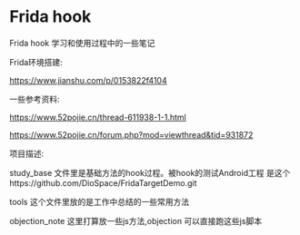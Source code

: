 # Frida hook

 Frida hook 学习和使用过程中的一些笔记

Frida环境搭建:

 https://www.jianshu.com/p/0153822f4104

一些参考资料:

https://www.52pojie.cn/thread-611938-1-1.html

https://www.52pojie.cn/forum.php?mod=viewthread&tid=931872



项目描述:

study_base 文件里是基础方法的hook过程。被hook的测试Android工程 是这个https://github.com/DioSpace/FridaTargetDemo.git

tools 这个文件里放的是工作中总结的一些常用方法

objection_note 这里打算放一些js方法,objection 可以直接跑这些js脚本
